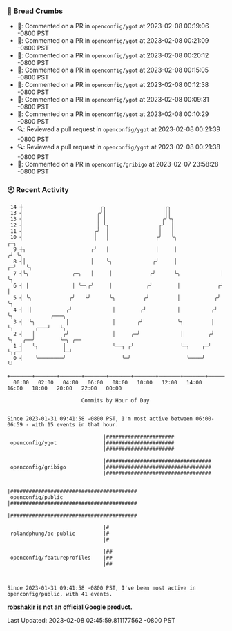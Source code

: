 ### 🍞 Bread Crumbs

 * 💬: Commented on a PR in  `openconfig/ygot` at 2023-02-08 00:19:06 -0800 PST
 * 💬: Commented on a PR in  `openconfig/ygot` at 2023-02-08 00:21:09 -0800 PST
 * 💬: Commented on a PR in  `openconfig/ygot` at 2023-02-08 00:20:12 -0800 PST
 * 💬: Commented on a PR in  `openconfig/ygot` at 2023-02-08 00:15:05 -0800 PST
 * 💬: Commented on a PR in  `openconfig/ygot` at 2023-02-08 00:12:38 -0800 PST
 * 💬: Commented on a PR in  `openconfig/ygot` at 2023-02-08 00:09:31 -0800 PST
 * 💬: Commented on a PR in  `openconfig/ygot` at 2023-02-08 00:10:29 -0800 PST
 * 🔍: Reviewed a pull request in  `openconfig/ygot` at 2023-02-08 00:21:39 -0800 PST
 * 🔍: Reviewed a pull request in  `openconfig/ygot` at 2023-02-08 00:21:38 -0800 PST
 * 💬: Commented on a PR in  `openconfig/gribigo` at 2023-02-07 23:58:28 -0800 PST

### 🕘 Recent Activity
```
 14 ┼                         ╭╮                   ╭╮
 13 ┤                        ╭╯│                   ││
 13 ┤                        │ │                  ╭╯╰╮
 12 ┤                        │ ╰╮                ╭╯  │
 11 ┤                       ╭╯  │                │   │
 10 ┤                       │   │               ╭╯   ╰╮                 ╭─╮
  9 ┼╮                     ╭╯   │               │     │                ╭╯ ╰╮
  8 ┤│                     │    ╰╮             ╭╯     │              ╭─╯   ╰╮
  7 ┤╰╮              ╭─╮   │     │            ╭╯      ╰╮             │      ╰╮
  6 ┤ │              │ ╰─╮╭╯     │           ╭╯        │            ╭╯       │
  5 ┤ ╰╮            ╭╯   ╰╯      ╰╮         ╭╯         │           ╭╯        ╰╮
  4 ┤  │           ╭╯             │        ╭╯          │          ╭╯          ╰╮            ╭───╮
  3 ┤  ╰╮          │              │       ╭╯           ╰╮         │            ╰╮       ╭───╯   ╰╮
  2 ┤   │         ╭╯              │     ╭─╯             │        ╭╯             ╰╮   ╭──╯        ╰─╮ ╭──
  1 ┤   ╰╮        │               ╰──╮ ╭╯               ╰─╮    ╭─╯               ╰╮╭─╯             ╰─╯
  0 ┤    ╰────────╯                  ╰─╯                  ╰────╯                  ╰╯
    +───────+───────+───────+───────+───────+───────+───────+───────+───────+───────+───────+───────+────
  00:00   02:00   04:00   06:00   08:00   10:00   12:00   14:00   16:00   18:00   20:00   22:00   00:00   

						Commits by Hour of Day


Since 2023-01-31 09:41:58 -0800 PST, I'm most active between 06:00-06:59 - with 15 events in that hour.

```



```
                               |######################
 openconfig/ygot               |######################
                               |######################

                               |##################################
 openconfig/gribigo            |##################################
                               |##################################

                               |#########################################
 openconfig/public             |#########################################
                               |#########################################

                               |#
 rolandphung/oc-public         |#
                               |#

                               |##
 openconfig/featureprofiles    |##
                               |##



Since 2023-01-31 09:41:58 -0800 PST, I've been most active in openconfig/public, with 41 events.

```
**[robshakir](mailto:robjs@google.com) is not an official Google product.**  


Last Updated: 2023-02-08 02:45:59.811177562 -0800 PST
